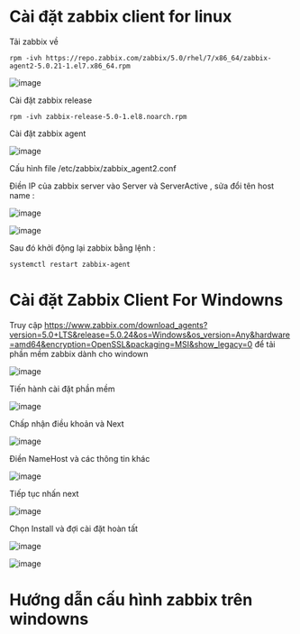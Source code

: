 # Cài đặt zabbix client for linux

Tải zabbix về

`rpm -ivh https://repo.zabbix.com/zabbix/5.0/rhel/7/x86_64/zabbix-agent2-5.0.21-1.el7.x86_64.rpm`

![image](https://user-images.githubusercontent.com/97047640/177116536-9c59d9cf-95ac-48d4-87dc-9ac0fb248277.png)
  
Cài đặt zabbix release

`rpm -ivh zabbix-release-5.0-1.el8.noarch.rpm`

Cài đặt zabbix agent

![image](https://user-images.githubusercontent.com/97047640/177116861-58bdf41d-ac1b-4ed6-b41f-08cb4b9f5437.png)

Cấu hình file /etc/zabbix/zabbix_agent2.conf

Điền IP của zabbix server vào  Server và ServerActive , sửa đổi tên host name :

![image](https://user-images.githubusercontent.com/97047640/177117101-d155deb9-c465-4b6c-9c97-8ba8bbb5729b.png)

![image](https://user-images.githubusercontent.com/97047640/177117423-0d5370ee-bba1-4697-94ad-126fe01b3376.png)

Sau đó khởi động lại zabbix bằng lệnh :

`systemctl restart zabbix-agent`

# Cài đặt Zabbix Client For Windowns

Truy cập https://www.zabbix.com/download_agents?version=5.0+LTS&release=5.0.24&os=Windows&os_version=Any&hardware=amd64&encryption=OpenSSL&packaging=MSI&show_legacy=0 để tải phần mềm zabbix dành cho windown

![image](https://user-images.githubusercontent.com/97047640/177124596-5e330a01-6bab-4dc6-b23c-1d99a66cd5c4.png)

Tiến hành cài đặt phần mềm 

![image](https://user-images.githubusercontent.com/97047640/177128584-7892d8e5-5bd7-45ac-bce2-5badcafbf549.png)

Chấp nhận điều khoản và Next 

![image](https://user-images.githubusercontent.com/97047640/177238399-211f56f7-44b7-42d4-9ddf-a2b32e7f3de9.png)

Điền NameHost và các thông tin khác 

![image](https://user-images.githubusercontent.com/97047640/177238486-5349c989-3804-4083-84bb-d8bfc5b284c4.png)

Tiếp tục nhấn next

![image](https://user-images.githubusercontent.com/97047640/177238581-0ad0dd6e-a3c2-4e43-a038-aeca7a5075d3.png)

Chọn Install và đợi cài đặt hoàn tất 

![image](https://user-images.githubusercontent.com/97047640/177238623-d8a3ca96-ec65-4a0f-92a6-d6b0d36e1c54.png)
 
![image](https://user-images.githubusercontent.com/97047640/177238705-958b6759-8551-4aba-8330-7f2209d20d51.png)


# Hướng dẫn cấu hình zabbix trên windowns 

